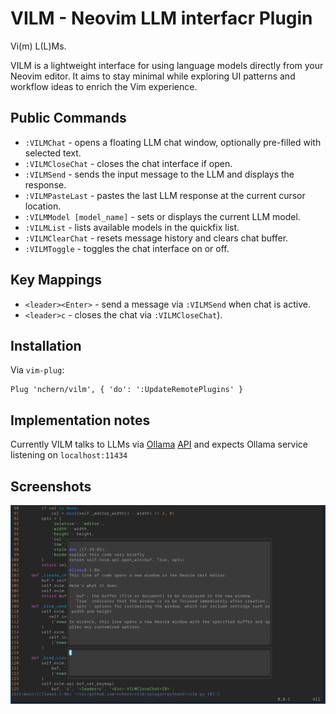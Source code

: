# VILM - Neovim LLM interfacr Plugin

Vi(m) L(L)Ms.

VILM is a lightweight interface for using language models directly from your Neovim editor.
It aims to stay minimal while exploring UI patterns and workflow ideas to enrich the Vim experience.

## Public Commands

- `:VILMChat` - opens a floating LLM chat window, optionally pre-filled with selected text.
- `:VILMCloseChat` - closes the chat interface if open.
- `:VILMSend` - sends the input message to the LLM and displays the response.
- `:VILMPasteLast` - pastes the last LLM response at the current cursor location.
- `:VILMModel [model_name]` - sets or displays the current LLM model.
- `:VILMList` - lists available models in the quickfix list.
- `:VILMClearChat` - resets message history and clears chat buffer.
- `:VILMToggle` - toggles the chat interface on or off.

## Key Mappings

- `<leader><Enter>` - send a message via `:VILMSend` when chat is active.
- `<leader>c` - closes the chat via `:VILMCloseChat`).

## Installation
Via `vim-plug`:
```
Plug 'nchern/vilm', { 'do': ':UpdateRemotePlugins' }
```

## Implementation notes

Currently VILM talks to LLMs via [Ollama](https://ollama.com)
[API](https://github.com/ollama/ollama/blob/main/docs/api.md) and expects
Ollama service listening on `localhost:11434`

## Screenshots
![Open chat window](/assets/vim-open-chat.png)
